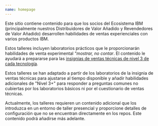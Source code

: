 ```yaml
---
name: homepage
---
```


Este sitio contiene contenido para que los socios del Ecosistema IBM (principalmente nuestros Distribuidores de Valor Añadido y Revendedores de Valor Añadido) desarrollen habilidades de ventas experienciales con varios productos IBM.

Estos talleres incluyen laboratorios prácticos que le proporcionarán habilidades de venta experimental _"mostrar, no contar_. El contenido le ayudará a prepararse para las [insignias de ventas técnicas de nivel 3 de cada tecnología](https://ibm.seismic.com/Link/Content/DCGX2M377qBM38TMpQ7DB3WVmQg8).

Estos talleres se han adaptado a partir de los laboratorios de la insignia de ventas técnicas para ajustarse al tiempo disponible y añadir habilidades adicionales de "Nivel 3+" para responder a preguntas comunes no cubiertas por los laboratorios básicos ni por el cuestionario de ventas técnicas.

Actualmente, los talleres requieren un contenido adicional que los introduzca en un entorno de taller presencial y proporcione detalles de configuración que no se encuentran directamente en los repos. Este contenido podrá añadirse más adelante.
